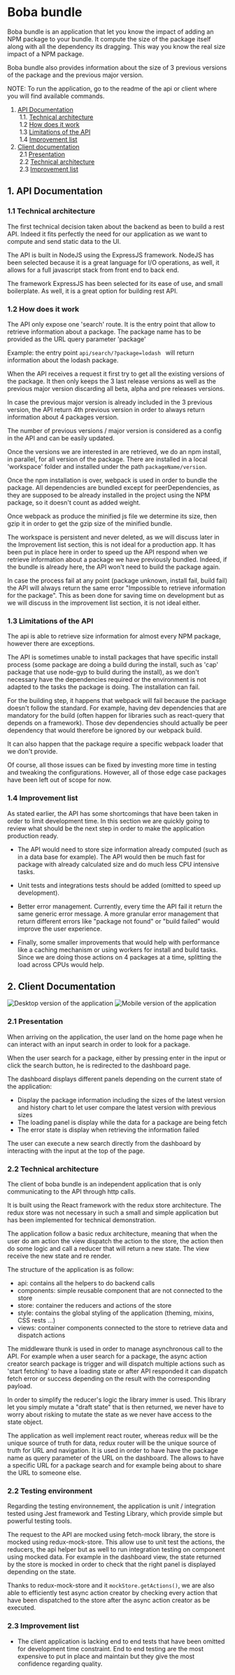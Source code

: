 # Boba bundle

Boba bundle is an application that let you know the impact of adding an NPM package to your bundle.
It compute the size of the package itself along with all the dependency its dragging. This way you know the real size impact of a NPM package.

Boba bundle also provides information about the size of 3 previous versions of the package and the previous major version.

NOTE: To run the application, go to the readme of the api or client where you will find available commands.

1. [ API Documentation ](#apiDoc)  
   &nbsp;1.1. [ Technical architecture ](#apiTechnicalArchitecture)  
   &nbsp;1.2 [ How does it work ](#howItWorks)  
   &nbsp;1.3 [ Limitations of the API](#apiLimitation)  
   &nbsp;1.4 [ Improvement list ](#apiImprovement)
2. [ Client documentation ](#clientDoc)  
   &nbsp;2.1 [ Presentation ](#clientPres)  
   &nbsp;2.2 [ Technical architecture ](#clientTechnicalArchitecture)  
   &nbsp;2.3 [ Improvement list ](#clientImprovement)

<a name="apiDocumentation"></a>

## 1. API Documentation

<a name="apiTechnicalArchitecture"></a>

### 1.1 Technical architecture

The first technical decision taken about the backend as been to build a rest API. Indeed it fits perfectly the need for our application as we want to compute and send static data to the UI.

The API is built in NodeJS using the ExpressJS framework. NodeJS has been selected because it is a great language for I/O operations, as well, it allows for a full javascript stack from front end to back end.

The framework ExpressJS has been selected for its ease of use, and small boilerplate. As well, it is a great option for building rest API.

<a name="howItWorks"></a>

### 1.2 How does it work

The API only expose one 'search' route. It is the entry point that allow to retrieve information about a package. The package name has to be provided as the URL query parameter 'package'

Example: the entry point `api/search/?package=lodash ` will return information about the lodash package.

When the API receives a request it first try to get all the existing versions of the package. It then only keeps the 3 last release versions as well as the previous major version discarding all beta, alpha and pre releases versions.

In case the previous major version is already included in the 3 previous version, the API return 4th previous version in order to always return information about 4 packages version.

The number of previous versions / major version is considered as a config in the API and can be easily updated.

Once the versions we are interested in are retrieved, we do an npm install, in parallel, for all version of the package. There are installed in a local 'workspace' folder and installed under the path `packageName/version`.

Once the npm installation is over, webpack is used in order to bundle the package. All dependencies are bundled except for peerDependencies, as they are supposed to be already installed in the project using the NPM package, so it doesn't count as added weight.

Once webpack as produce the minified js file we determine its size, then gzip it in order to get the gzip size of the minified bundle.

The workspace is persistent and never deleted, as we will discuss later in the Improvement list section, this is not ideal for a production app.
It has been put in place here in order to speed up the API respond when we retrieve information about a package we have previously bundled. Indeed, if the bundle is already here, the API won't need to build the package again.

In case the process fail at any point (package unknown, install fail, build fail) the API will always return the same error "Impossible to retrieve information for the package". This as been done for saving time on development but as we will discuss in the improvement list section, it is not ideal either.

<a name="apiLimitation"></a>

### 1.3 Limitations of the API

The api is able to retrieve size information for almost every NPM package, however there are exceptions.

The API is sometimes unable to install packages that have specific install process (some package are doing a build during the install, such as 'cap' package that use node-gyp to build during the install), as we don't necessary have the dependencies required or the environment is not adapted to the tasks the package is doing. The installation can fail.

For the building step, it happens that webpack will fail because the package doesn't follow the standard. For example, having dev dependencies that are mandatory for the build (often happen for libraries such as react-query that depends on a framework). Those dev dependencies should actually be peer dependency that would therefore be ignored by our webpack build.

It can also happen that the package require a specific webpack loader that we don't provide.

Of course, all those issues can be fixed by investing more time in testing and tweaking the configurations. However, all of those edge case packages have been left out of scope for now.

<a name="apiImprovement"></a>

### 1.4 Improvement list

As stated earlier, the API has some shortcomings that have been taken in order to limit development time. In this section we are quickly going to review what should be the next step in order to make the application production ready.

- The API would need to store size information already computed (such as in a data base for example). The API would then be much fast for package with already calculated size and do much less CPU intensive tasks.

- Unit tests and integrations tests should be added (omitted to speed up development).

- Better error management. Currently, every time the API fail it return the same generic error message. A more granular error management that return different errors like "package not found" or "build failed" would improve the user experience.

- Finally, some smaller improvements that would help with performance like a caching mechanism or using workers for install and build tasks. Since we are doing those actions on 4 packages at a time, splitting the load across CPUs would help.

<a name="clientDoc"></a>

## 2. Client Documentation

![Desktop version of the application](./desktop.png?raw=true 'Desktop view')
![Mobile version of the application](./mobile.png?raw=true 'Mobile view')

<a name="clientPres"></a>

### 2.1 Presentation

When arriving on the application, the user land on the home page when he can interact with an input search in order to look for a package.

When the user search for a package, either by pressing enter in the input or click the search button, he is redirected to the dashboard page.

The dashboard displays different panels depending on the current state of the application:

- Display the package information including the sizes of the latest version and history chart to let user compare the latest version with previous sizes
- The loading panel is display while the data for a package are being fetch
- The error state is display when retrieving the information failed

The user can execute a new search directly from the dashboard by interacting with the input at the top of the page.

<a name="clientTechnicalArchitecture"></a>

### 2.2 Technical architecture

The client of boba bundle is an independent application that is only communicating to the API through http calls.

It is built using the React framework with the redux store architecture. The redux store was not necessary in such a small and simple application but has been implemented for technical demonstration.

The application follow a basic redux architecture, meaning that when the user do am action the view dispatch the action to the store, the action then do some logic and call a reducer that will return a new state. The view receive the new state and re render.

The structure of the application is as follow:

- api: contains all the helpers to do backend calls
- components: simple reusable component that are not connected to the store
- store: container the reducers and actions of the store
- style: contains the global styling of the application (theming, mixins, CSS rests ...)
- views: container components connected to the store to retrieve data and dispatch actions

The middleware thunk is used in order to manage asynchronous call to the API. For example when a user search for a package, the async action creator search package is trigger and will dispatch multiple actions such as 'start fetching' to have a loading state or after API responded it can dispatch fetch error or success depending on the result with the corresponding payload.

In order to simplify the reducer's logic the library immer is used. This library let you simply mutate a "draft state" that is then returned, we never have to worry about risking to mutate the state as we never have access to the state object.

The application as well implement react router, whereas redux will be the unique source of truth for data, redux router will be the unique source of truth for URL and navigation. It is used in order to have have the package name as query parameter of the URL on the dashboard. The allows to have a specific URL for a package search and for example being about to share the URL to someone else.

<a name="clientTechnicalArchitecture"></a>

### 2.2 Testing environment

Regarding the testing environnement, the application is unit / integration tested using Jest framework and Testing Library, which provide simple but powerful testing tools.

The request to the API are mocked using fetch-mock library, the store is mocked using redux-mock-store. This allow use to unit test the actions, the reducers, the api helper but as well to run integration testing on component using mocked data. For example in the dashboard view, the state returned by the store is mocked in order to check that the right panel is displayed depending on the state.

Thanks to redux-mock-store and it `mockStore.getActions()`, we are also able to efficiently test async action creator by checking every action that have been dispatched to the store after the async action creator as be executed.

<a name="clientImprovement"></a>

### 2.3 Improvement list

- The client application is lacking end to end tests that have been omitted for development time constraint. End to end testing are the most expensive to put in place and maintain but they give the most confidence regarding quality.
